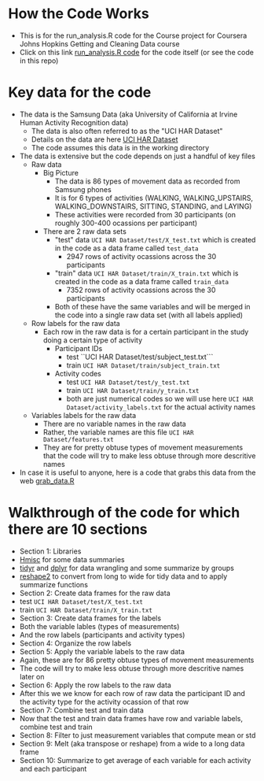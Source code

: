 # How the Code Works 
* This is for the run_analysis.R code for the Course project for Coursera Johns Hopkins Getting and Cleaning Data course
* Click on this link [run_analysis.R code](./run_analysis.R) for the code itself (or see the code in this repo)

# Key data for the code
* The data is the Samsung Data (aka University of California at Irvine Human Activity Recognition data) 
  * The data is also often referred to as the "UCI HAR Dataset" 
  * Details on the data are here [UCI HAR Dataset](http://archive.ics.uci.edu/ml/datasets/Human+Activity+Recognition+Using+Smartphones)
  * The code assumes this data is in the working directory
* The data is extensive but the code depends on just a handful of key files 
  * Raw data
    * Big Picture
      * The data is 86 types of movement data as recorded from Samsung phones 
      * It is for 6 types of activities (WALKING, WALKING_UPSTAIRS, WALKING_DOWNSTAIRS, SITTING, STANDING, and LAYING)
      * These activities were recorded from 30 participants (on roughly 300-400 ocassions per participant)  
    * There are 2 raw data sets
      * "test" data ```UCI HAR Dataset/test/X_test.txt``` which is created in the code as a data frame called ```test_data``` 
        * 2947 rows of activity ocassions across the 30 participants 
      * "train" data ```UCI HAR Dataset/train/X_train.txt``` which is created in the code as a data frame called ```train_data```
        * 7352 rows of activity ocassions across the 30 participants 
      * Both of these have the same variables and will be merged in the code into a single raw data set (with all labels applied)
  * Row labels for the raw data
    * Each row in the raw data is for a certain participant in the study doing a certain type of activity
      * Participant IDs
        * test ``UCI HAR Dataset/test/subject_test.txt``` 
        * train ```UCI HAR Dataset/train/subject_train.txt```
      * Activity codes 
        * test ```UCI HAR Dataset/test/y_test.txt```
        * train ```UCI HAR Dataset/train/y_train.txt```
        * both are just numerical codes so we will use here ```UCI HAR Dataset/activity_labels.txt``` for the actual activity names 
  * Variables labels for the raw data
    * There are no variable names in the raw data  
    * Rather, the variable names are this file ```UCI HAR Dataset/features.txt```
    * They are for pretty obtuse types of movement measurements that the code will try to make less obtuse through more descritive names
* In case it is useful to anyone, here is a code that grabs this data from the web [grab_data.R](./grab_data.R)

# Walkthrough of the code for which there are 10 sections
* Section 1: Libraries 
 * [Hmisc](https://cran.r-project.org/web/packages/Hmisc/index.html) for some data summaries 
 * [tidyr](https://cran.r-project.org/web/packages/tidyr/index.html) and [dplyr](https://cran.r-project.org/web/packages/dplyr/index.html) for data wrangling and some summarize by groups
 * [reshape2](https://cran.r-project.org/web/packages/reshape2/index.html) to convert from long to wide for tidy data and to apply summarize functions
* Section 2: Create data frames for the raw data 
 * test ```UCI HAR Dataset/test/X_test.txt``` 
 * train ```UCI HAR Dataset/train/X_train.txt``` 
* Section 3: Create data frames for the labels
 * Both the variable lables (types of measurements) 
 * And the row labels (participants and activity types)
* Section 4: Organize the row labels 
* Section 5: Apply the variable labels to the raw data 
 * Again, these are for 86 pretty obtuse types of movement measurements
 * The code will try to make less obtuse through more descritive names later on
* Section 6: Apply the row labels to the raw data 
 * After this we we know for each row of raw data the participant ID and the activity type for the activity ocassion of that row
* Section 7: Combine test and train data
 * Now that the test and train data frames have row and variable labels, combine test and train 
* Section 8: Filter to just measurement variables that compute mean or std
* Section 9: Melt (aka transpose or reshape) from a wide to a long data frame
* Section 10: Summarize to get average of each variable for each activity and each participant

